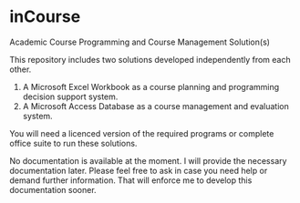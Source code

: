 # inCourse
Academic Course Programming and Course Management Solution(s)

This repository includes two solutions developed independently from each other.
1) A Microsoft Excel Workbook as a course planning and programming decision support system.
2) A Microsoft Access Database as a course management and evaluation system.

You will need a licenced version of the required programs or complete office suite to run these solutions.

No documentation is available at the moment. I will provide the necessary documentation later. Please feel free to ask in case you need help or demand further information. That will enforce me to develop this documentation sooner.
